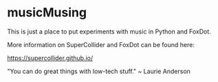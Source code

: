 # musicMusing

This is just a place to put experiments with music in Python and FoxDot.

More information on SuperCollider and FoxDot can be found here:

https://supercollider.github.io/

"You can do great things with low-tech stuff."
~ Laurie Anderson
